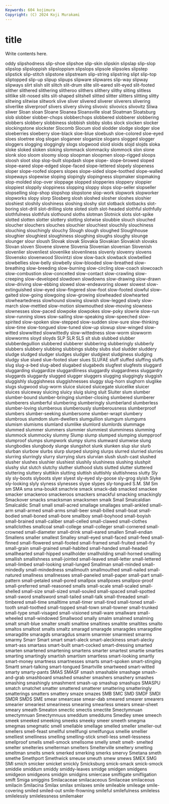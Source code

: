 ```yaml
---
Keywords: 604 kojimura
Copyright: (C) 2024 Koji Murakami
---
```


# title

Write contents here.



oddy slipshodness slip-shoe slipshoe slip-skin slipskin slipslap
slip-slop slipslop slipsloppish slipsloppism slipslops slipsole slipsoles slipstep slipstick slip-stitch
slipstone slipstream slip-string slipstring slipt slip-top sliptopped slip-up slipup slipups
slipware slipwares slip-way slipway slipways slirt slish slit slitch slit-drum
slite slit-eared slit-eyed slit-footed slither slithered slithering slitheroo slithers slithery
slithy sliting slitless slitlike slit-nosed slits slit-shaped slitshell slitted slitter
slitters slitting slitty slitwing slitwise slitwork slive sliver slivered sliverer
sliverers slivering sliverlike sliverproof slivers slivery sliving slivovic slivovics slivovitz
Sliwa sliwer Sloan sloan Sloane Sloanea Sloansville sloat Sloatman Sloatsburg
slob slobber slobber-chops slobberchops slobbered slobberer slobbering slobbers slobbery slobbiness
slobbish slobby slobs slock slocken slocker slockingstone slockster Slocomb Slocum
slod slodder slodge slodger sloe sloeberries sloeberry sloe-black sloe-blue sloebush
sloe-colored sloe-eyed sloes sloetree slog slogan sloganeer sloganize slogans slogged
slogger sloggers slogging sloggingly slogs slogwood sloid sloids slojd slojds
sloka sloke sloked sloken sloking slommack slommacky slommock slon slone
slonk sloo sloom sloomy sloop sloopman sloopmen sloop-rigged sloops sloosh
sloot slop slop-built slopdash slope slope- slope-browed sloped slope-eared slope-edged
slope-faced slope-lettered slopely slopeness sloper slope-roofed slopers slopes slope-sided slope-toothed
slope-walled slopeways slopewise sloping slopingly slopingness slopmaker slopmaking slop-molded slop-over
sloppage slopped slopperies sloppery sloppier sloppiest sloppily sloppiness slopping sloppy
slops slop-seller slopseller slopselling slop-shop slopshop slopstone slop-work slopwork slopworker
slopworks slopy slorp Slosberg slosh sloshed slosher sloshes sloshier sloshiest
sloshily sloshiness sloshing sloshy slot slotback slotbacks slot-boring slot-drill slot-drilling
slote sloted sloth slot-headed slothful slothfully slothfulness slothfuls slothound sloths
slotman Slotnick slots slot-spike slotted slotten slotter slottery slotting slotwise
sloubbie slouch slouched sloucher slouchers slouches slouchier slouchiest slouchily slouchiness
slouching slouchingly slouchy Slough slough sloughed Sloughhouse sloughier sloughiest sloughiness
sloughing sloughs sloughy slounge slounger slour sloush Slovak slovak Slovakia
Slovakian Slovakish slovaks Slovan sloven Slovene slovene Slovenia Slovenian slovenian
Slovenish slovenlier slovenliest slovenlike slovenliness slovenly slovenry slovens Slovensko slovenwood
Slovintzi slow slow-back slowback slowbellied slowbellies slow-belly slowbelly slow-blooded slow-breathed
slow-breathing slow-breeding slow-burning slow-circling slow-coach slowcoach slow-combustion slow-conceited slow-contact slow-crawling
slow-creeping slow-developed slowdown slowdowns slow-drawing slow-drawn slow-driving slow-ebbing slowed slow-endeavoring
slower slowest slow-extinguished slow-eyed slow-fingered slow-foot slow-footed slowful slow-gaited slow-going
slowgoing slow-growing slowheaded slowhearted slowheartedness slowhound slowing slowish slow-legged slowly
slow-march slow-mettled slow-motion slowmouthed slow-moving slowness slownesses slow-paced slowpoke slowpokes
slow-poky slowrie slow-run slow-running slows slow-sailing slow-speaking slow-speeched slow-spirited slow-spoken
slow-stepped slow-sudden slow-sure slow-thinking slow-time slow-tongued slow-tuned slow-up slowup slow-winged
slow-witted slowwitted slowwittedly slow-wittedness slow-worm slowworm slowworms sloyd sloyds SLP
SLR SLS slt slub slubbed slubber slubberdegullion slubbered slubberer slubbering
slubberingly slubberly slubbers slubbery slubbing slubbings slubby slubs slud sludder
sluddery sludge sludged sludger sludges sludgier sludgiest sludginess sludging sludgy
slue slued slue-footed sluer slues SLUFAE sluff sluffed sluffing sluffs
slug slug-a-bed slug-abed slugabed slugabeds slugfest slugfests sluggard sluggarding sluggardize
sluggardliness sluggardly sluggardness sluggardry sluggards sluggardy slugged slugger sluggers slugging
sluggingly sluggish sluggishly sluggishness sluggishnesses sluggy slug-horn slughorn sluglike slugs
slugwood slug-worm sluice sluiced sluicegate sluicelike sluicer sluices sluiceway sluicing
sluicy sluig sluing sluit Sluiter slum slumber slumber-bound slumber-bringing slumber-closing
slumbered slumberer slumberers slumberful slumbering slumberingly slumberland slumberless slumber-loving slumberous
slumberously slumberousness slumberproof slumbers slumber-seeking slumbersome slumber-wrapt slumbery slumbrous slumdom
slum-dwellers slumgullion slumgum slumgums slumism slumisms slumland slumlike slumlord slumlords
slummage slummed slummer slummers slummier slummiest slumminess slumming slummock slummocky
slummy Slump slump slumped slumping slumpproof slumproof slumps slumpwork slumpy
slums slumward slumwise slung slungbodies slungbody slunge slungshot slunk slunken
slup slur slurb slurban slurbow slurbs slurp slurped slurping slurps
slurred slurried slurries slurring slurringly slurry slurrying slurs slurvian slush
slush-cast slushed slusher slushes slushier slushiest slushily slushiness slushing slushpit
slushy slut slutch slutchy sluther sluthood sluts slutted slutter sluttered
sluttering sluttery sluttikin slutting sluttish sluttishly sluttishness slutty Sly sly
sly-boots slyboots slyer slyest sly-eyed sly-goose sly-grog slyish Slyke sly-looking
slyly slyness slynesses slype slypes sly-tongued S.M. SM Sm sm
SMA sma sma-boukit smachrie smack smack-dab smacked smackee smacker smackeroo
smackeroos smackers smackful smacking smackingly Smackover smacks smacksman smacksmen smaik
Smail Smalcaldian Smalcaldic Small small small-acred smallage smallages small-ankled small-arm
small-armed small-arms small-beer small-billed small-boat small-bodied small-boned small-bore smallboy small-boyhood
small-boyish small-brained small-caliber small-celled small-clawed small-clothes smallclothes smallcoal small-college small-colleger
small-cornered small-crowned small-diameter small-drink small-eared smallen Small-endian Smallens smaller smallest
Smalley small-eyed small-faced small-feed small-finned small-flowered small-footed small-framed small-fruited small-fry
small-grain small-grained small-habited small-handed small-headed smallhearted small-hipped smallholder smallholding small-horned
smalling smallish smallishness small-jointed small-leaved small-letter small-lettered small-limbed small-looking small-lunged
Smallman small-minded small-mindedly small-mindedness smallmouth smallmouthed small-nailed small-natured smallness smallnesses
small-paneled small-paper small-part small-pattern small-petaled small-pored smallpox smallpoxes smallpox-proof small-preferred
small-reasoned smalls small-scale small-scaled small-shelled small-size small-sized small-souled small-spaced small-spotted
small-sword smallsword small-tailed small-talk small-threaded small-timbered small-time smalltime small-timer small-tired
small-toned small-tooth small-toothed small-topped small-town small-towner small-trunked small-type small-visaged small-visioned
small-ware smallware small-wheeled small-windowed Smallwood smally smalm smalmed smalming smalt
smalt-blue smalter smalti smaltine smaltines smaltite smaltites smalto smaltos smaltost
smalts smaltz smaragd smaragde smaragdes smaragdine smaragdite smaragds smaragdus smarm
smarmier smarmiest smarms smarmy Smarr Smart smart smart-aleck smart-aleckiness smart-alecky
smart-ass smartass smart-built smart-cocked smart-dressing smarted smarten smartened smartening smartens
smarter smartest smartie smarties smarting smartingly smartish smartism smartless smart-looking
smartly smart-money smartness smartnesses smarts smart-spoken smart-stinging Smartt smart-talking smart-tongued
Smartville smartweed smart-witted smarty smarty-pants SMAS SMASF smash smashable smashage
smash-and-grab smashboard smashed smasher smashers smashery smashes smashing smashingly smashment
smash-up smashup smashups SMASPU smatch smatchet smatter smattered smatterer smattering
smatteringly smatterings smatters smattery smaze smazes SMB SMC SMD SMDF
SMDI SMDR SMDS SME smear smearcase smear-dab smeared smearer smearers
smearier smeariest smeariness smearing smearless smears smear-sheet smeary smeath Smeaton
smectic smectis smectite Smectymnuan smectymnuan Smectymnuus smeddum smeddums Smedley smee
smeech smeek smeeked smeeking smeeks smeeky smeer smeeth smegma smegmas
smegmatic smell smellable smellage smelled smeller smeller-out smellers smell-feast smellful
smellfungi smellfungus smellie smellier smelliest smelliness smelling smelling-stick smell-less smell-lessness
smellproof smells smell-smock smellsome smelly smelt smelt- smelted smelter smelteries
smelterman smelters Smelterville smeltery smelting smeltman smelts smerk smerked smerking
smerks smervy Smetana smeth smethe Smethport Smethwick smeuse smeuth smew
smews SMEX SMG SMI smich smicker smicket smickly Smicksburg smick-smack
smick-smock smiddie smiddum smiddy smiddy-leaves smidge smidgen smidgens smidgeon smidgeons
smidgin smidgins smiercase smifligate smifligation smift Smiga smiggins Smilacaceae smilacaceous
Smilaceae smilaceous smilacin Smilacina Smilax smilax smilaxes smile smileable smileage
smile-covering smiled smiled-out smile-frowning smileful smilefulness smileless smilelessly smilelessness smilemaker
